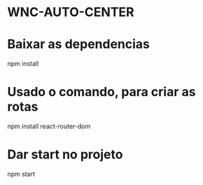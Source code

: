 # WNC-AUTO-CENTER


# Baixar as dependencias
npm install

# Usado o comando, para criar as rotas
npm install react-router-dom

# Dar start no projeto
npm start

